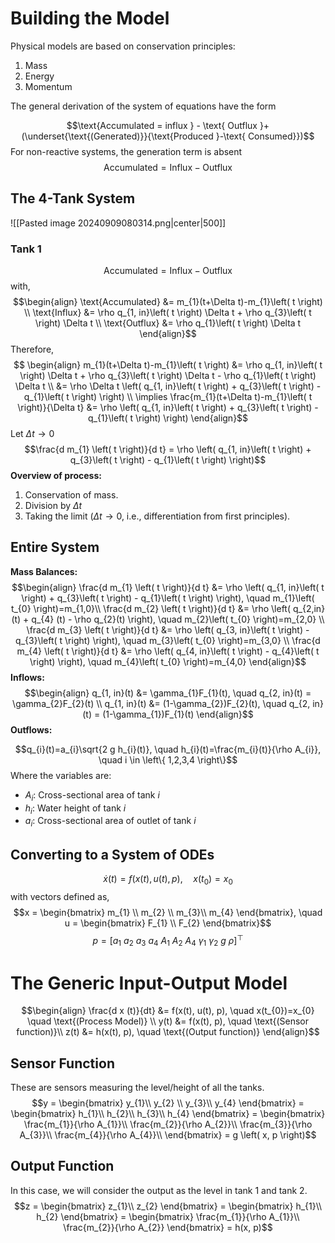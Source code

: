 # **Building the Model**

Physical models are based on conservation principles:
1. Mass
2. Energy
3. Momentum

The general derivation of the system of equations have the form 

$$\text{Accumulated = influx } - \text{ Outflux }+ (\underset{\text{(Generated)}}{\text{Produced }-\text{ Consumed}})$$
For non-reactive systems, the generation term is absent
$$\text{Accumulated} = \text{Influx}-\text{Outflux}$$
## **The 4-Tank System**

![[Pasted image 20240909080314.png|center|500]]


### **Tank 1**

$$\text{Accumulated} = \text{Influx}-\text{Outflux}$$
with,
$$\begin{align}
\text{Accumulated} &= m_{1}(t+\Delta t)-m_{1}\left( t \right) \\
\text{Influx} &= \rho q_{1, in}\left( t \right) \Delta t + \rho q_{3}\left( t \right) \Delta t \\
\text{Outflux} &= \rho q_{1}\left( t \right) \Delta t
\end{align}$$
Therefore, 
$$ \begin{align}
m_{1}(t+\Delta t)-m_{1}\left( t \right) &= \rho q_{1, in}\left( t \right) \Delta t + \rho q_{3}\left( t \right) \Delta t - \rho q_{1}\left( t \right) \Delta t \\
&= \rho \Delta t \left( q_{1, in}\left( t \right)  +  q_{3}\left( t \right) - q_{1}\left( t \right) \right) \\
\implies \frac{m_{1}(t+\Delta t)-m_{1}\left( t \right)}{\Delta t} &= \rho \left( q_{1, in}\left( t \right)  +  q_{3}\left( t \right) - q_{1}\left( t \right) \right)
\end{align}$$
Let $\Delta t \rightarrow 0$ 
$$\frac{d m_{1} \left( t \right)}{d t} = \rho \left( q_{1, in}\left( t \right)  +  q_{3}\left( t \right) - q_{1}\left( t \right) \right)$$
**Overview of process:**
1. Conservation of mass.
2. Division by $\Delta t$
3. Taking the limit ($\Delta t \rightarrow 0$, i.e., differentiation from first principles).

## **Entire System**

**Mass Balances:**
$$\begin{align}
\frac{d m_{1} \left( t \right)}{d t} &= \rho \left( q_{1, in}\left( t \right)  +  q_{3}\left( t \right) - q_{1}\left( t \right) \right), \quad m_{1}\left( t_{0} \right)=m_{1,0}\\
\frac{d m_{2} \left( t \right)}{d t} &= \rho \left( q_{2,in} (t) + q_{4} (t) - \rho q_{2}(t) \right), \quad m_{2}\left( t_{0} \right)=m_{2,0} \\
\frac{d m_{3} \left( t \right)}{d t} &= \rho \left( q_{3, in}\left( t \right) - q_{3}\left( t \right) \right), \quad m_{3}\left( t_{0} \right)=m_{3,0} \\
\frac{d m_{4} \left( t \right)}{d t} &= \rho \left( q_{4, in}\left( t \right) - q_{4}\left( t \right) \right), \quad m_{4}\left( t_{0} \right)=m_{4,0}
\end{align}$$
**Inflows:**
$$\begin{align}
q_{1, in}(t) &= \gamma_{1}F_{1}(t), \quad q_{2, in}(t) = \gamma_{2}F_{2}(t) \\
q_{1, in}(t) &= (1-\gamma_{2})F_{2}(t), \quad q_{2, in}(t) = (1-\gamma_{1})F_{1}(t) 
\end{align}$$
**Outflows:**

$$q_{i}(t)=a_{i}\sqrt{2 g h_{i}(t)}, \quad h_{i}(t)=\frac{m_{i}(t)}{\rho A_{i}}, \quad i \in \left\{ 1,2,3,4 \right\}$$
Where the variables are:
- $A_{i}:$ Cross-sectional area of tank $i$
- $h_{i}:$ Water height of tank $i$
- $a_{i}:$ Cross-sectional area of outlet of tank $i$

## **Converting to a System of ODEs**

$$\dot{x}(t)=f(x(t), u(t), p), \quad x(t_{0})=x_{0}$$
with vectors defined as,
$$x = \begin{bmatrix} m_{1} \\ m_{2} \\ m_{3}\\ m_{4} \end{bmatrix}, \quad u = \begin{bmatrix} F_{1} \\ F_{2} \end{bmatrix}$$
$$p = \left[a_{1} \ a_{2} \ a_{3} \ a_{4} \ A_{1} \ A_{2} \ A_{4} \ \gamma_{1} \ \gamma_{2} \ g \ \rho\right]^{\top}$$

# **The Generic Input-Output Model**

$$\begin{align}
\frac{d x (t)}{dt} &= f(x(t), u(t), p), \quad x(t_{0})=x_{0} \quad \text{(Process Model)} \\
y(t) &= f(x(t), p), \quad \text{(Sensor function)}\\
z(t) &= h(x(t), p), \quad \text{(Output function)}
\end{align}$$
## **Sensor Function**

These are sensors measuring the level/height of all the tanks.
$$y = \begin{bmatrix} y_{1}\\ y_{2} \\ y_{3}\\ y_{4} \end{bmatrix} = \begin{bmatrix} h_{1}\\ h_{2}\\ h_{3}\\ h_{4} \end{bmatrix} = \begin{bmatrix} \frac{m_{1}}{\rho A_{1}}\\ \frac{m_{2}}{\rho A_{2}}\\ \frac{m_{3}}{\rho A_{3}}\\ \frac{m_{4}}{\rho A_{4}}\\ \end{bmatrix} = g \left( x, p \right)$$
## **Output Function**

In this case, we will consider the output as the level in tank $1$ and tank $2$. 
$$z = \begin{bmatrix} z_{1}\\ z_{2} \end{bmatrix} = \begin{bmatrix} h_{1}\\ h_{2} \end{bmatrix} = \begin{bmatrix} \frac{m_{1}}{\rho A_{1}}\\ \frac{m_{2}}{\rho A_{2}} \end{bmatrix} = h(x, p)$$

